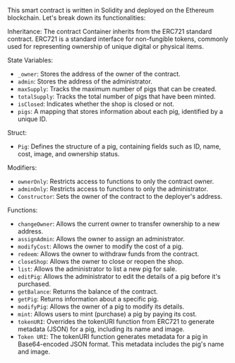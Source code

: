 This smart contract is written in Solidity and deployed on the Ethereum blockchain. Let's break down its functionalities:

Inheritance: The contract Container inherits from the ERC721 standard contract. ERC721 is a standard interface for non-fungible tokens, commonly used for representing ownership of unique digital or physical items.

State Variables:
- `_owner`: Stores the address of the owner of the contract.
- `admin`: Stores the address of the administrator.
- `maxSupply`: Tracks the maximum number of pigs that can be created.
- `totalSupply`: Tracks the total number of pigs that have been minted.
- `isClosed`: Indicates whether the shop is closed or not.
- `pigs`: A mapping that stores information about each pig, identified by a unique ID.

Struct:
- `Pig`: Defines the structure of a pig, containing fields such as ID, name, cost, image, and ownership status.

Modifiers:
- `ownerOnly`: Restricts access to functions to only the contract owner.
- `adminOnly`: Restricts access to functions to only the administrator.
- `Constructor`: Sets the owner of the contract to the deployer's address.

Functions:
- `changeOwner`: Allows the current owner to transfer ownership to a new address.
- `assignAdmin`: Allows the owner to assign an administrator.
- `modifyCost`: Allows the owner to modify the cost of a pig.
- `redeem`: Allows the owner to withdraw funds from the contract.
- `closeShop`: Allows the owner to close or reopen the shop.
- `list`: Allows the administrator to list a new pig for sale.
- `editPig`: Allows the administrator to edit the details of a pig before it's purchased.
- `getBalance`: Returns the balance of the contract.
- `getPig`: Returns information about a specific pig.
- `modifyPig`: Allows the owner of a pig to modify its details.
- `mint`: Allows users to mint (purchase) a pig by paying its cost.
- `tokenURI`: Overrides the tokenURI function from ERC721 to generate metadata (JSON) for a pig, including its name and image.
- `Token URI`: The tokenURI function generates metadata for a pig in Base64-encoded JSON format. This metadata includes the pig's name and image.
